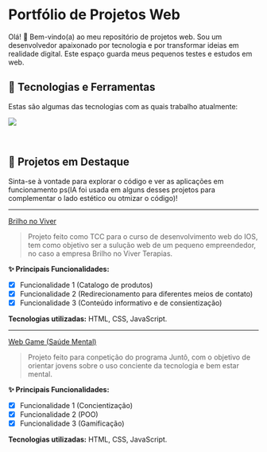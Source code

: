 # Portfólio de Projetos Web

Olá! 👋 Bem-vindo(a) ao meu repositório de projetos web. Sou um desenvolvedor apaixonado por tecnologia e por transformar ideias em realidade digital. Este espaço guarda meus pequenos testes e estudos em web.

## 🚀 Tecnologias e Ferramentas

Estas são algumas das tecnologias com as quais trabalho atualmente:

<p align="left">
  <a href="https://skillicons.dev">
    <img src="https://skillicons.dev/icons?i=html,css,javascript,typescript,vscode&perline=7" />
  </a>
</p>

<br>

## 📂 Projetos em Destaque

Sinta-se à vontade para explorar o código e ver as aplicações em funcionamento ps(IA foi usada em alguns desses projetos para complementar o lado estético ou otmizar o código)!

---

<a href="https://guilherme-digitron.github.io/projetos_web/brilho%20no%20viver/index.html">
  Brilho no Viver
</a>
<br>

> Projeto feito como TCC para o curso de desenvolvimento web do IOS, tem como objetivo ser a sulução web de um pequeno empreendedor, no caso a empresa Brilho no Viver Terapias.

**✨ Principais Funcionalidades:**
- [x] Funcionalidade 1 (Catalogo de produtos)
- [x] Funcionalidade 2 (Redirecionamento para diferentes meios de contato)
- [x] Funcionalidade 3 (Conteúdo informativo e de consientização)

**Tecnologias utilizadas:** HTML, CSS, JavaScript.

---

<a href="https://guilherme-digitron.github.io/projetos_web/web_game_saude_mental/index.html">
  Web Game (Saúde Mental)
</a>
<br>

> Projeto feito para conpetição do programa Juntô, com o objetivo de orientar jovens sobre o uso conciente da tecnologia e bem estar mental.

**✨ Principais Funcionalidades:**
- [x] Funcionalidade 1 (Concientização)
- [x] Funcionalidade 2 (POO)
- [x] Funcionalidade 3 (Gamificação)

**Tecnologias utilizadas:** HTML, CSS, JavaScript.
